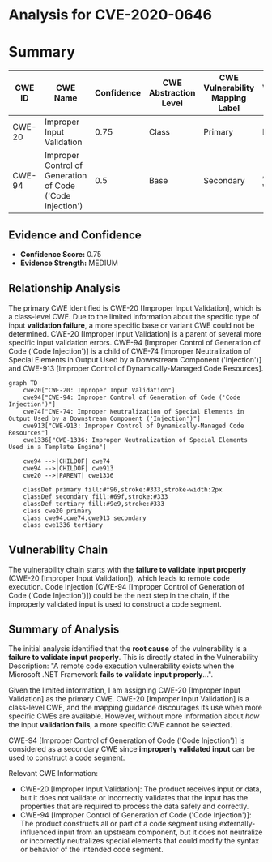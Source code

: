 # Analysis for CVE-2020-0646

# Summary
| CWE ID | CWE Name | Confidence | CWE Abstraction Level | CWE Vulnerability Mapping Label | CWE-Vulnerability Mapping Notes |
|---|---|---|---|---|---|
| CWE-20 | Improper Input Validation | 0.75 | Class | Primary | Discouraged |
| CWE-94 | Improper Control of Generation of Code ('Code Injection') | 0.5 | Base | Secondary | Allowed-with-Review |

## Evidence and Confidence

*   **Confidence Score:** 0.75
*   **Evidence Strength:** MEDIUM

## Relationship Analysis
The primary CWE identified is CWE-20 [Improper Input Validation], which is a class-level CWE. Due to the limited information about the specific type of input **validation failure**, a more specific base or variant CWE could not be determined. CWE-20 [Improper Input Validation] is a parent of several more specific input validation errors. CWE-94 [Improper Control of Generation of Code ('Code Injection')] is a child of CWE-74 [Improper Neutralization of Special Elements in Output Used by a Downstream Component ('Injection')] and CWE-913 [Improper Control of Dynamically-Managed Code Resources].

```mermaid
graph TD
    cwe20["CWE-20: Improper Input Validation"]
    cwe94["CWE-94: Improper Control of Generation of Code ('Code Injection')"]
    cwe74["CWE-74: Improper Neutralization of Special Elements in Output Used by a Downstream Component ('Injection')"]
    cwe913["CWE-913: Improper Control of Dynamically-Managed Code Resources"]
    cwe1336["CWE-1336: Improper Neutralization of Special Elements Used in a Template Engine"]
    
    cwe94 -->|CHILDOF| cwe74
    cwe94 -->|CHILDOF| cwe913
    cwe20 -->|PARENT| cwe1336
    
    classDef primary fill:#f96,stroke:#333,stroke-width:2px
    classDef secondary fill:#69f,stroke:#333
    classDef tertiary fill:#9e9,stroke:#333
    class cwe20 primary
    class cwe94,cwe74,cwe913 secondary
    class cwe1336 tertiary
```

## Vulnerability Chain
The vulnerability chain starts with the **failure to validate input properly** (CWE-20 [Improper Input Validation]), which leads to remote code execution. Code Injection (CWE-94 [Improper Control of Generation of Code ('Code Injection')]) could be the next step in the chain, if the improperly validated input is used to construct a code segment.

## Summary of Analysis
The initial analysis identified that the **root cause** of the vulnerability is a **failure to validate input properly**. This is directly stated in the Vulnerability Description: "A remote code execution vulnerability exists when the Microsoft .NET Framework **fails to validate input properly**...".

Given the limited information, I am assigning CWE-20 [Improper Input Validation] as the primary CWE. CWE-20 [Improper Input Validation] is a class-level CWE, and the mapping guidance discourages its use when more specific CWEs are available. However, without more information about *how* the input **validation fails**, a more specific CWE cannot be selected.

CWE-94 [Improper Control of Generation of Code ('Code Injection')] is considered as a secondary CWE since **improperly validated input** can be used to construct a code segment.

Relevant CWE Information:
*   CWE-20 [Improper Input Validation]: The product receives input or data, but it does not validate or incorrectly validates that the input has the properties that are required to process the data safely and correctly.
*   CWE-94 [Improper Control of Generation of Code ('Code Injection')]: The product constructs all or part of a code segment using externally-influenced input from an upstream component, but it does not neutralize or incorrectly neutralizes special elements that could modify the syntax or behavior of the intended code segment.